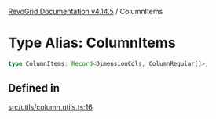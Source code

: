 [RevoGrid Documentation v4.14.5](README.md) / ColumnItems

# Type Alias: ColumnItems

```ts
type ColumnItems: Record<DimensionCols, ColumnRegular[]>;
```

## Defined in

[src/utils/column.utils.ts:16](https://github.com/revolist/revogrid/blob/395fb64310e6654557393205ff295dbb2f4142c5/src/utils/column.utils.ts#L16)
